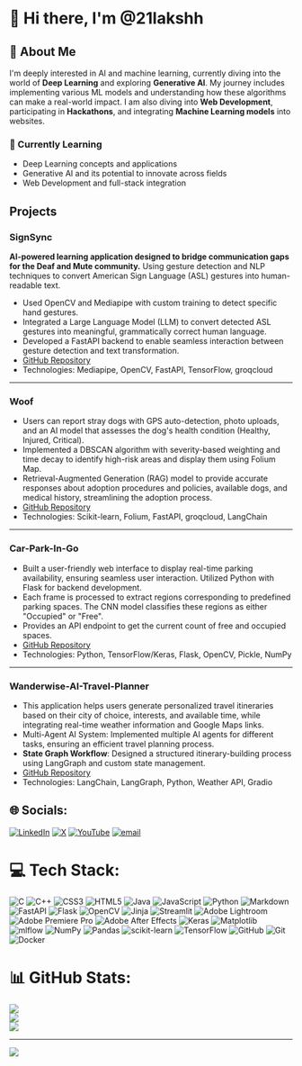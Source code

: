 # 👋 Hi there, I'm @21lakshh

## 👀 About Me
I'm deeply interested in AI and machine learning, currently diving into the world of **Deep Learning** and exploring **Generative AI**. My journey includes implementing various ML models and understanding how these algorithms can make a real-world impact. I am also diving into **Web Development**, participating in **Hackathons**, and integrating **Machine Learning models** into websites.

### 🌱 Currently Learning
- Deep Learning concepts and applications  
- Generative AI and its potential to innovate across fields  
- Web Development and full-stack integration

## Projects

### **SignSync**
**AI-powered learning application designed to bridge communication gaps for the Deaf and Mute community.** Using gesture detection and NLP techniques to convert American Sign Language (ASL) gestures into human-readable text.

- Used OpenCV and Mediapipe with custom training to detect specific hand gestures.
- Integrated a Large Language Model (LLM) to convert detected ASL gestures into meaningful, grammatically correct human language.
- Developed a FastAPI backend to enable seamless interaction between gesture detection and text transformation.
- [GitHub Repository](https://github.com/21lakshh/SignSync)
- Technologies: Mediapipe, OpenCV, FastAPI, TensorFlow, groqcloud

---

### **Woof**
- Users can report stray dogs with GPS auto-detection, photo uploads, and an AI model that assesses the dog's health condition (Healthy, Injured, Critical).
- Implemented a DBSCAN algorithm with severity-based weighting and time decay to identify high-risk areas and display them using Folium Map.
- Retrieval-Augmented Generation (RAG) model to provide accurate responses about adoption procedures and policies, available dogs, and medical history, streamlining the adoption process.
- [GitHub Repository](https://github.com/21lakshh/woof)
- Technologies: Scikit-learn, Folium, FastAPI, groqcloud, LangChain

---

### **Car-Park-In-Go**
- Built a user-friendly web interface to display real-time parking availability, ensuring seamless user interaction. Utilized Python with Flask for backend development.
- Each frame is processed to extract regions corresponding to predefined parking spaces. The CNN model classifies these regions as either "Occupied" or "Free".
- Provides an API endpoint to get the current count of free and occupied spaces.
- [GitHub Repository](https://github.com/21lakshh/Car-Park-In-Go)
- Technologies: Python, TensorFlow/Keras, Flask, OpenCV, Pickle, NumPy

---

### **Wanderwise-AI-Travel-Planner**
- This application helps users generate personalized travel itineraries based on their city of choice, interests, and available time, while integrating real-time weather information and Google Maps links.
- Multi-Agent AI System: Implemented multiple AI agents for different tasks, ensuring an efficient travel planning process.
- **State Graph Workflow**: Designed a structured itinerary-building process using LangGraph and custom state management.
- [GitHub Repository](https://github.com/21lakshh/Wanderwise-AI-Travel-Planner)
- Technologies: LangChain, LangGraph, Python, Weather API, Gradio



## 🌐 Socials:
[![LinkedIn](https://img.shields.io/badge/LinkedIn-%230077B5.svg?logo=linkedin&logoColor=white)](https://linkedin.com/in/lakshya-paliwal-67a5222aa) [![X](https://img.shields.io/badge/X-black.svg?logo=X&logoColor=white)](https://x.com/lakshh__) [![YouTube](https://img.shields.io/badge/YouTube-%23FF0000.svg?logo=YouTube&logoColor=white)](https://youtube.com/@Laksh21) [![email](https://img.shields.io/badge/Email-D14836?logo=gmail&logoColor=white)](mailto:lakshyapaliwal200@gmail.com) 

# 💻 Tech Stack:
![C](https://img.shields.io/badge/c-%2300599C.svg?style=for-the-badge&logo=c&logoColor=white) ![C++](https://img.shields.io/badge/c++-%2300599C.svg?style=for-the-badge&logo=c%2B%2B&logoColor=white) ![CSS3](https://img.shields.io/badge/css3-%231572B6.svg?style=for-the-badge&logo=css3&logoColor=white) ![HTML5](https://img.shields.io/badge/html5-%23E34F26.svg?style=for-the-badge&logo=html5&logoColor=white) ![Java](https://img.shields.io/badge/java-%23ED8B00.svg?style=for-the-badge&logo=openjdk&logoColor=white) ![JavaScript](https://img.shields.io/badge/javascript-%23323330.svg?style=for-the-badge&logo=javascript&logoColor=%23F7DF1E) ![Python](https://img.shields.io/badge/python-3670A0?style=for-the-badge&logo=python&logoColor=ffdd54) ![Markdown](https://img.shields.io/badge/markdown-%23000000.svg?style=for-the-badge&logo=markdown&logoColor=white) ![FastAPI](https://img.shields.io/badge/FastAPI-005571?style=for-the-badge&logo=fastapi) ![Flask](https://img.shields.io/badge/flask-%23000.svg?style=for-the-badge&logo=flask&logoColor=white) ![OpenCV](https://img.shields.io/badge/opencv-%23white.svg?style=for-the-badge&logo=opencv&logoColor=white) ![Jinja](https://img.shields.io/badge/jinja-white.svg?style=for-the-badge&logo=jinja&logoColor=black) ![Streamlit](https://img.shields.io/badge/Streamlit-%23FE4B4B.svg?style=for-the-badge&logo=streamlit&logoColor=white) ![Adobe Lightroom](https://img.shields.io/badge/Adobe%20Lightroom-31A8FF.svg?style=for-the-badge&logo=Adobe%20Lightroom&logoColor=white) ![Adobe Premiere Pro](https://img.shields.io/badge/Adobe%20Premiere%20Pro-9999FF.svg?style=for-the-badge&logo=Adobe%20Premiere%20Pro&logoColor=white) ![Adobe After Effects](https://img.shields.io/badge/Adobe%20After%20Effects-9999FF.svg?style=for-the-badge&logo=Adobe%20After%20Effects&logoColor=white) ![Keras](https://img.shields.io/badge/Keras-%23D00000.svg?style=for-the-badge&logo=Keras&logoColor=white) ![Matplotlib](https://img.shields.io/badge/Matplotlib-%23ffffff.svg?style=for-the-badge&logo=Matplotlib&logoColor=black) ![mlflow](https://img.shields.io/badge/mlflow-%23d9ead3.svg?style=for-the-badge&logo=numpy&logoColor=blue) ![NumPy](https://img.shields.io/badge/numpy-%23013243.svg?style=for-the-badge&logo=numpy&logoColor=white) ![Pandas](https://img.shields.io/badge/pandas-%23150458.svg?style=for-the-badge&logo=pandas&logoColor=white) ![scikit-learn](https://img.shields.io/badge/scikit--learn-%23F7931E.svg?style=for-the-badge&logo=scikit-learn&logoColor=white) ![TensorFlow](https://img.shields.io/badge/TensorFlow-%23FF6F00.svg?style=for-the-badge&logo=TensorFlow&logoColor=white) ![GitHub](https://img.shields.io/badge/github-%23121011.svg?style=for-the-badge&logo=github&logoColor=white) ![Git](https://img.shields.io/badge/git-%23F05033.svg?style=for-the-badge&logo=git&logoColor=white) ![Docker](https://img.shields.io/badge/docker-%230db7ed.svg?style=for-the-badge&logo=docker&logoColor=white)
# 📊 GitHub Stats:
![](https://github-readme-stats.vercel.app/api?username=21lakshh&theme=date_night&hide_border=false&include_all_commits=true&count_private=false)<br/>
![](https://nirzak-streak-stats.vercel.app/?user=21lakshh&theme=date_night&hide_border=false)<br/>
![](https://github-readme-stats.vercel.app/api/top-langs/?username=21lakshh&theme=date_night&hide_border=false&include_all_commits=true&count_private=false&layout=compact)

---
[![](https://visitcount.itsvg.in/api?id=21lakshh&icon=6&color=3)](https://visitcount.itsvg.in)

<!-- Proudly created with GPRM ( https://gprm.itsvg.in ) -->
